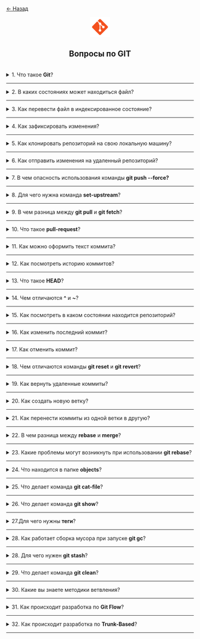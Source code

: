 <a href="../../../README.md">← Назад</a>

<div align="center">
  <img src="../../../src/assets/icons/icons-for-titles/git.png">
  <h2>Вопросы по GIT</h2>
</div>
<br />

<details>
<summary><span>1. Что такое <b>Git</b>?</span></summary>
<br />

**Git** — это распределённая система управления версиями, позволяющая хранить разные версии кода, к которым можно вернуться при необходимости, работая в команде.

Он фиксирует историю изменений, поддерживает параллельную работу в ветках и обеспечивает удобное объединение кода.

</details>

---

<details>
<summary><span>2. В каких состояниях может находиться файл?</span></summary>
<br />

В Git файл может находиться в следующих состояниях:

- **Untracked** — новый файл, о котором Git пока не знает. Файл находится в рабочей директории, но не добавлен под версионный контроль.
- **Tracked** — файл, который отслеживается Git. Tracked файлы могут быть в трёх состояниях:
  - **Unmodified** — файл не изменялся с момента последнего коммита
  - **Modified** — файл был изменён, но изменения ещё не подготовлены для коммита
  - **Staged** — изменения файла добавлены в индекс и готовы для создания коммита

После создания коммита все staged файлы переходят в состояние unmodified.

</details>

---

<details>  
<summary><span>3. Как перевести файл в индексированное состояние?</span></summary>  
<br />

Чтобы добавить файл в индекс (**staged** состояние), используется команда `git add`:

- `git add filename.txt` — добавить конкретный файл
- `git add .` — добавить изменённые файлы в текущей директории, но **не затрагивает удалённые файлы**
- `git add --all` / `git add -A` — добавить **все изменения**, включая удалённые файлы
- `git add *.js` — добавить все файлы с определённым расширением
- `git add directory/` — добавить все файлы из определённой директории

После выполнения этой команды файлы будут подготовлены для создания коммита.

Также можно использовать дополнительные режимы:

- `git add -i` — интерактивный режим, позволяющий выборочно добавлять изменения
- `git add -p` — позволяет индексировать отдельные части изменений (hunks) в файлах

</details>

---

<details>  
<summary><span>4. Как зафиксировать изменения?</span></summary>  
<br />

Для фиксации изменений в Git используется команда `git commit`:

- `git commit -m "сообщение"` — создать коммит с указанным сообщением.
- `git commit` — откроется текстовый редактор для написания сообщения.
- `git commit -a -m "сообщение"` — автоматически добавляет в индекс и коммитит **только отслеживаемые файлы**, но не включает новые (`untracked`).

</details>

---

<details>
<summary><span>5. Как клонировать  репозиторий на свою локальную машину?</span></summary>
<br />

Для клонирования репозитория используется команда `git clone`:

- `git clone <url>` — клонирует репозиторий в текущую директорию.
- `git clone <url> <directory>` — клонирует репозиторий в указанную директорию, **создавая её автоматически**, если она не существует.

URL может быть HTTPS или SSH адресом репозитория.

</details>

---

<details>
<summary><span>6. Как отправить изменения на удаленный репозиторий?</span></summary>
<br />

Для отправки изменений на удаленный репозиторий используется команда `git push`:

- `git push origin main` — отправляет изменения из локальной ветки main в одноименную ветку удаленного репозитория origin
- `git push` — отправляет изменения в текущую ветку, если настроена связь с удаленным репозиторием
- `git push -u origin branch-name` — отправляет новую ветку в удаленный репозиторий и устанавливает отслеживание
- `git push --force` — принудительно перезаписывает историю удаленного репозитория (использовать с осторожностью!)
- `git push --tags` — отправляет теги в удаленный репозиторий

</details>

---

<details>  
<summary><span>7. В чем опасность использования команды <b>git push --force?</b></span></summary>  
<br />

Команда **`git push --force`** принудительно перезаписывает историю удалённого репозитория, **игнорируя** возможные изменения, сделанные другими разработчиками. Это может привести к потере их коммитов и усложнить восстановление данных.

Вместо неё лучше использовать **`git push --force-with-lease`**, которая проверяет наличие новых коммитов на удалённой ветке перед перезаписью. Это снижает риск потери изменений, если кто-то уже внес обновления.

</details>

---

<details>
<summary><span>8. Для чего нужна команда <b>set-upstream</b>?</span></summary>
<br />

Команда `git branch --set-upstream-to` (или `-u` в сокращенном виде) используется для установки связи между локальной и удаленной ветками. После установки этой связи можно использовать сокращенные команды `git pull` и `git push` без указания имени удаленного репозитория и ветки.

</details>

---

<details>
<summary><span>9. В чем разница между <b>git pull</b> и <b>git fetch</b>?</span></summary>
<br />

`git fetch` только загружает изменения с удаленного репозитория, но не применяет их к рабочей копии. `git pull` загружает изменения и сразу же пытается слить их с текущей веткой (фактически выполняет `git fetch` + `git merge`).

</details>

---

<details>
<summary><span>10. Что такое <b>pull-request</b>?</span></summary>
<br />

Pull request (PR) - это механизм для предложения изменений в репозиторий. Разработчик создает отдельную ветку, вносит в нее изменения и запрашивает их включение в основную ветку через PR. Это позволяет провести код-ревью, обсудить изменения и безопасно внести правки в проект.

</details>

---

<details>  
<summary><span>11. Как можно оформить текст коммита?</span></summary>  
<br />

Хорошо оформленный коммит должен быть **понятным, кратким и информативным**, чтобы другие разработчики могли легко понять изменения. Один из стандартных подходов — **Conventional Commits**, который задаёт чёткую структуру:

### **Типы коммитов в Conventional Commits:**

- **feat** — добавление новой функциональности
- **fix** — исправление ошибки
- **refactor** — улучшение кода без изменения функциональности
- **docs** — обновление документации
- **style** — исправления форматирования (например, пробелы, отступы)
- **test** — добавление или изменение тестов
- **chore** — технические задачи, не влияющие на код (например, обновление зависимостей)

</details>

---

<details>
<summary><span>12. Как посмотреть историю коммитов?</span></summary>
<br />

- `git log` — базовый вывод с полной информацией о коммитах
- `git log --oneline` — компактный вывод (одна строка на коммит)
- `git log --graph` — визуализация веток в виде графа
- `git log -p` — показывает изменения в каждом коммите
- `git log --author="name"` — фильтрация по автору
- `git log --since="2 weeks ago"` — фильтрация по дате
- `git log <file>` — история изменений конкретного файла

Также можно комбинировать опции, например: `git log --oneline --graph` для компактного отображения графа веток.

</details>

---

<details>
<summary><span>13. Что такое <b>HEAD</b>?</span></summary>
<br />

HEAD - это специальный указатель в Git, который ссылается на текущий коммит в активной ветке. Это своего рода "курсор", показывающий, где вы находитесь в истории репозитория.

Основные характеристики HEAD:

- Обычно указывает на последний коммит текущей ветки
- При переключении между ветками HEAD автоматически перемещается
- Может быть "отсоединён" (detached HEAD) при переключении на конкретный коммит
- Используется как ссылка в командах, например `git reset HEAD~1` для отмены последнего коммита

HEAD можно представить как закладку в книге - она показывает, где вы сейчас находитесь в истории проекта.

</details>

---

<details>
<summary><span>14. Чем отличаются <b>^</b> и <b>~</b>?</span></summary>
<br />

- **Тильда (`~`)** — это ссылка на коммит на _N_ поколений назад по первой родительской линии.
- **Каретка (`^`)** — это указатель на конкретного родителя коммита (например, первого или второго в merge-коммите).

</details>

---

<details>
<summary><span>15. Как посмотреть в каком состоянии находится репозиторий?</span></summary>
<br />

Команда `git status` показывает текущее состояние репозитория:

- Отображает текущую ветку
- Показывает неотслеживаемые файлы (untracked)
- Показывает измененные файлы (modified)
- Показывает файлы, добавленные в индекс (staged)
- Показывает информацию о состоянии относительно удаленного репозитория

Дополнительные опции:

- `git status -s` или `git status --short` — компактный вывод
- `git status -b` — дополнительно показывает информацию о ветке
- `git status -u` — показывает неотслеживаемые файлы в директориях

</details>

---

<details>
<summary><span>16. Как изменить последний коммит?</span></summary>
<br />

Для изменения последнего коммита используется команда `git commit --amend`:

- Позволяет изменить сообщение последнего коммита
- Добавить новые изменения в последний коммит
- Изменить автора коммита

</details>

---

<details>
<summary><span>17. Как отменить коммит?</span></summary>
<br />

Существует несколько способов отменить коммит:

1. **git reset** - отменяет коммиты и перемещает HEAD:

   - `git reset --soft HEAD~1` - отменяет коммит, сохраняя изменения в индексе
   - `git reset --mixed HEAD~1` - отменяет коммит и очищает индекс (по умолчанию)
   - `git reset --hard HEAD~1` - полностью удаляет коммит и все изменения

2. **git revert** - создает новый коммит, который отменяет изменения предыдущего:

   - `git revert HEAD` - отменяет последний коммит
   - `git revert <commit-hash>` - отменяет конкретный коммит

</details>

---

<details>
<summary><span>18. Чем отличаются команды <b>git reset</b> и <b>git revert</b>?</span></summary>
<br />

- `reset` изменяет историю, удаляя коммиты
- `revert` сохраняет историю, добавляя новый коммит, поэтому безопаснее для совместной работы

</details>

---

<details>
<summary><span>19. Как вернуть удаленные коммиты?</span></summary>
<br />

Удаленные коммиты можно восстановить с помощью команды `git reflog` и `git reset`:

1. `git reflog` показывает журнал всех изменений HEAD, включая удаленные коммиты
2. Найдите хеш нужного коммита в выводе reflog
3. Используйте `git reset --hard <commit-hash>` для восстановления состояния

</details>

---

<details>
<summary><span>20. Как создать новую ветку?</span></summary>
<br />

Существует несколько способов создания новой ветки:

1. **git branch** - создает новую ветку, но не переключается на нее:

   - `git branch <branch-name>` - создает ветку от текущего коммита
   - `git branch <branch-name> <commit-hash>` - создает ветку от указанного коммита

2. **git checkout** - создает и переключается на новую ветку:

   - `git checkout -b <branch-name>` - создает ветку от текущего коммита и переключается на нее
   - `git checkout -b <branch-name> <commit-hash>` - создает ветку от указанного коммита

3. **git switch** (Git 2.23+) - современная альтернатива checkout:
   - `git switch -c <branch-name>` - создает и переключается на новую ветку
   - `git switch -c <branch-name> <commit-hash>` - создает ветку от указанного коммита

</details>

---

<details>
<summary><span>21. Как перенести коммиты из одной ветки в другую?</span></summary>
<br />

1. **git cherry-pick** - копирует отдельные коммиты:

   ```bash
   git cherry-pick <commit-hash>
   ```

2. **git merge** - объединяет ветки, перенося все коммиты:

   ```bash
   git checkout target-branch
   git merge source-branch
   ```

3. **git rebase** - переносит коммиты, перестраивая историю:
   ```bash
   git checkout feature-branch
   git rebase main
   ```

</details>

---

<details>
<summary><span>22. В чем разница между <b>rebase</b> и <b>merge</b>?</span></summary>
<br />

1. **git merge** - создается новый коммит слияния, сохраняющий историю обеих веток
2. **git rebase** - переписывает историю, делая ее линейной, но изменяет хеши коммитов

</details>

---

<details>
<summary><span>23. Какие проблемы могут возникнуть при использовании <b>git rebase</b>?</span></summary>
<br />

1. **Конфликты слияния** - при rebase могут возникнуть конфликты, которые нужно разрешать вручную для каждого коммита

2. **Изменение истории** - rebase переписывает историю коммитов, что может создать проблемы при работе в команде:

   - Изменяются хеши коммитов
   - Усложняется отслеживание изменений
   - Возможны проблемы при push, требуется force push

3. **Сложности при откате** - из-за переписывания истории сложнее откатить изменения

4. **Проблемы с длинными ветками** - чем больше коммитов ребазируется, тем выше вероятность конфликтов

5. **Риск потери данных** - неправильное использование force push после rebase может привести к потере изменений других разработчиков

</details>

---

<details>  
<summary><span>24. Что находится в папке <b>objects</b>?</span></summary>  
<br />

В папке **`objects`** внутри `.git` хранятся все объекты Git — это **основа всей истории репозитория**.

Она хранит **все коммиты, файлы, деревья и теги**, сжатые по алгоритму zlib, а их имя — это **SHA-1 хеш** содержимого.

### Типы объектов:

- **Blob** — хранит содержимое файлов.
- **Tree** — представляет структуру директорий, содержит ссылки на blob'ы и другие tree.
- **Commit** — фиксирует изменения, ссылается на дерево (`tree`) и родителей.
- **Tag** — аннотированные теги, например для версий релизов.

**Git не хранит файлы напрямую** — он сохраняет **снимки состояния (snapshots)**, а все объекты лежат в `.git/objects`.

</details>

---

<details>
<summary><span>25. Что делает команда <b>git cat-file</b>?</span></summary>
<br />

Команда **`git cat-file`** позволяет просматривать содержимое, тип и размер объектов Git (blob, tree, commit, tag) по их SHA-1 хешу.

</details>

---

<details>
<summary><span>26. Что делает команда <b>git show</b>?</span></summary>
<br />

Команда **`git show`** выводит детальную информацию о коммите, включая авторство, дату, изменения файлов и разницу (`diff`) между текущей и предыдущей версией

</details>

---

<details>
<summary><span>27.Для чего нужны <b>теги</b>?</span></summary>
<br />

**Теги в Git** позволяют создавать метки на важных коммитах, чаще всего для обозначения версий или релизов. Они упрощают навигацию и помогают быстро переключаться на нужные точки в истории проекта.

</details>

---

<details>
<summary><span>28. Как работает сборка мусора при запуске <b>git gc</b>?</span></summary>
<br />

В Git сборка мусора (`git gc`) основана на концепции **достижимости**:

- **Достижимые объекты** (коммиты, деревья, блобы) — те, на которые есть ссылки (HEAD, ветки, теги).
- **Недостижимые объекты** — не имеющие ссылок и не используемые в истории репозитория.

`git gc` удаляет **недостижимые объекты**, если они хранятся дольше определённого времени.

</details>

---

<details>
<summary><span>28. Для чего нужен <b>git stash</b>?</span></summary>
<br />

**Git stash** позволяет временно сохранить незакоммиченные изменения и вернуть рабочую директорию в "чистое" состояние. Это полезно, когда нужно:

- Быстро переключиться на другую ветку, не создавая коммит
- Отложить текущие изменения для работы над срочной задачей
- Сохранить изменения, которые пока не готовы для коммита

Сохранённые изменения можно позже восстановить командой `git stash pop` или `git stash apply`.

</details>

---

<details>
<summary><span>29. Что делает команда <b>git clean</b>?</span></summary>
<br />

Команда **`git clean`** удаляет неотслеживаемые файлы из рабочей директории. Это включает:

- Новые файлы, которые еще не были добавлены в индекс
- Файлы, созданные в процессе сборки проекта
- Временные файлы

Основные опции:

- `-n` (--dry-run) - показывает, какие файлы будут удалены, без реального удаления
- `-f` (--force) - принудительное удаление файлов
- `-d` - также удаляет неотслеживаемые директории
- `-x` - удаляет игнорируемые файлы (указанные в .gitignore)

⚠️ Удаленные файлы невозможно восстановить!

</details>

---

<details>
<summary><span>30. Какие вы знаете методики ветвления?</span></summary>
<br />

1. Git Flow
2. Trunk-Based

</details>

---

<details>
<summary><span>31. Как происходит разработка по <b>Git Flow</b>?</span></summary>
<br />

**Git Flow** - это модель ветвления с двумя основными ветками:

- **master/main** - стабильная версия продукта
- **develop** - ветка для разработки

И тремя вспомогательными:

- **feature/** - для новых функций (от develop)
- **hotfix/** - для срочных исправлений (от master)
- **release/** - для подготовки релиза (от develop)

Процесс:

1. Разработка ведется в feature-ветках
2. Готовые фичи вливаются в develop
3. Для релиза создается release-ветка
4. После тестирования релиз вливается в master и develop

</details>

---

<details>
<summary><span>32. Как происходит разработка по <b>Trunk-Based</b>?</span></summary>
<br />

**Trunk-Based Development** - это подход к ветвлению, где основная разработка ведется в главной ветке (trunk/master/main).

Основные принципы:

- Все разработчики коммитят напрямую в master
- Короткоживущие feature-ветки (1-2 дня)
- Частые коммиты небольших изменений
- Непрерывная интеграция (CI)
- Feature Toggles для отключения незавершенных функций

Преимущества:

- Быстрая интеграция кода
- Меньше конфликтов слияния
- Проще поддерживать код
- Быстрые релизы

Этот подход хорошо подходит для небольших команд и частых релизов.

</details>

---

<!-- <details>
<summary><span></span></summary>
<br />


</details>

--- -->
